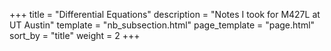 +++
title = "Differential Equations"
description = "Notes I took for M427L at UT Austin"
template = "nb_subsection.html"
page_template = "page.html"
sort_by = "title"
weight = 2
+++
